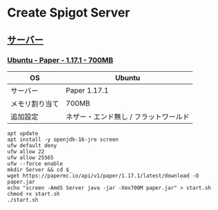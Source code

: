 # Create Spigot Server

## [サーバー](server)

### [Ubuntu - Paper - 1.17.1 - 700MB](server/ubuntu-paper-1.17.1-700M.sh)

| OS | Ubuntu |
|---|---|
| サーバー | Paper 1.17.1 |
| メモリ割り当て | 700MB |
| 追加設定 | ネザー・エンド無し / フラットワールド |

```shell
apt update
apt install -y openjdk-16-jre screen
ufw default deny
ufw allow 22
ufw allow 25565
ufw --force enable
mkdir Server && cd $_
wget https://papermc.io/api/v1/paper/1.17.1/latest/download -O paper.jar
echo "screen -AmdS Server java -jar -Xmx700M paper.jar" > start.sh
chmod +x start.sh
./start.sh
```
